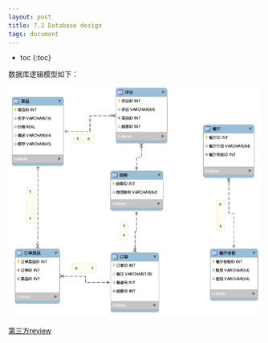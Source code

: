```yaml
---
layout: post
title: 7.2 Database design
tags: document
---
```


* toc
{:toc}


数据库逻辑模型如下：

![domain model](https://github.com/ChickenDinner8/ChickenDinner8.github.io/blob/master/public/img/ER/ER.PNG?raw=true)

[第三方review](https://github.com/ChickenDinner8/ChickenDinner8.github.io/issues/3)
